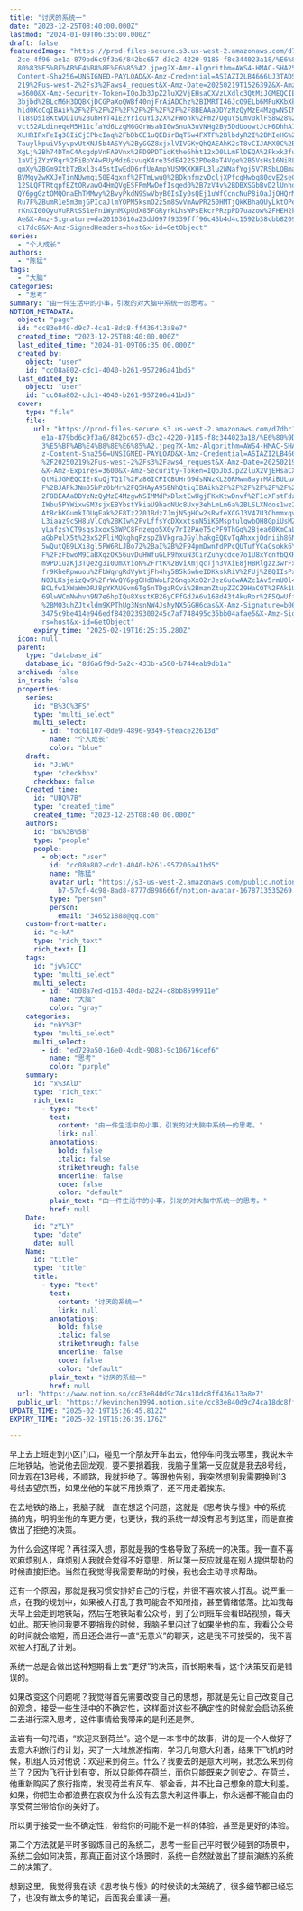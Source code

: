 ```yaml
---
title: "讨厌的系统一"
date: "2023-12-25T08:40:00.000Z"
lastmod: "2024-01-09T06:35:00.000Z"
draft: false
featuredImage: "https://prod-files-secure.s3.us-west-2.amazonaws.com/d7dbc101-8\
  2ce-4f96-ae1a-879bd6c9f3a6/842bc657-d3c2-4220-9185-f8c344023a18/%E6%80%9D%E8%\
  80%83%E5%BF%AB%E4%B8%8E%E6%85%A2.jpeg?X-Amz-Algorithm=AWS4-HMAC-SHA256&X-Amz-\
  Content-Sha256=UNSIGNED-PAYLOAD&X-Amz-Credential=ASIAZI2LB4666UJ3TADS%2F20250\
  219%2Fus-west-2%2Fs3%2Faws4_request&X-Amz-Date=20250219T152639Z&X-Amz-Expires\
  =3600&X-Amz-Security-Token=IQoJb3JpZ2luX2VjEHsaCXVzLXdlc3QtMiJGMEQCIENKptC3ch\
  3bjbd%2BLcM6H3DQBKjDCGPaXoQWBf40njFrAiADChz%2BIMRTI46JcO9ELb6MFuKKbXkrQj9YTGh\
  hld0KcCqIBAik%2F%2F%2F%2F%2F%2F%2F%2F%2F%2F8BEAAaDDYzNzQyMzE4MzgwNSIMD6y1ELey\
  T18sD5i8KtwDDIu%2BuhHYT41E2YricuYi32X%2FWonk%2Fmz7OguY5Lmv0klFS8w28%2Be3m24qF\
  vct52ALdineqeM5H11cfaYd6LzqM6GGrWsabI0wSnuA3uVNHg2By5DdUoowtJcH6DhhA1EiCc6A3k\
  XLHRIPxFeIg38IiCjCPbcIaq%2FbDbCE1uQEBirBqT5w4FXTF%2BlbdyR2I%2BMIeHG%2B4I4wjGz\
  TauylkpuiV5yvpvUtXNJ5b4ASYy%2ByGGZ8xjxlVIVGKyQhQAEAhK2sT8vCIJAMX0C%2BLutvTqFz\
  XgLj%2Bh74DTmC4AcgdpVnFA9Vnx%2FD9PDTiqKthe6hht12xO0LLmFlDEQA%2Fkxk3fuj0iQLjFr\
  1aVIjZYzYRqr%2FiBpY4wPUyMdz6zvuqK4re3SdE422S2PDe8eT4Vge%2B5VsHs16NiRLsXWng5mA\
  qmXy%2BGm9XtbTzBxl3s45stIwEdD6rfUeAmpYUSMKXKHFL3lu2WNafYgj5V7RSbLQBmaQjiqVV9W\
  BVMqyZwKXJeTinNUwmqi50E4qxnf%2FTmLwu0%2BDknfmzvDcljXPfcgHwbq80qvE2seCJgOEfhxk\
  12SLQFTRtqpfEZtORvawO4HmQVgESFPmMwDefIsqed0%2B7zV4v%2BDBXSGbBvD2lUnhqZQw6PrWv\
  QY6pgGztOMQOnaEhTMMwy%2BvyPkdN9SwVbyB0IsIy0sQEj1uWfCcncNuP8iOaJjOHQrMcPGkgZBj\
  Ru7F%2BumR1e5m3mjGPIcaJlmYOPM5ksmO2z5m8SvVmAwPR250HMTjQkKBhaQUyLktOPedhw1mrYa\
  rKnXI00OyuVuRRtSS1eFniWynMXpUdX85FGRyrkLhsWPsEkcrPRzpPD7uazow%2FHEH2kcmzKhf6m\
  Ae&X-Amz-Signature=da20103616a23dd097f9339fff96c45b4d4c1592b38cbb820906e06618\
  c17dc8&X-Amz-SignedHeaders=host&x-id=GetObject"
series:
  - "个人成长"
authors:
  - "陈猛"
tags:
  - "大脑"
categories:
  - "思考"
summary: "由一件生活中的小事，引发的对大脑中系统一的思考。"
NOTION_METADATA:
  object: "page"
  id: "cc83e840-d9c7-4ca1-8dc8-ff436413a8e7"
  created_time: "2023-12-25T08:40:00.000Z"
  last_edited_time: "2024-01-09T06:35:00.000Z"
  created_by:
    object: "user"
    id: "cc08a802-cdc1-4040-b261-957206a41bd5"
  last_edited_by:
    object: "user"
    id: "cc08a802-cdc1-4040-b261-957206a41bd5"
  cover:
    type: "file"
    file:
      url: "https://prod-files-secure.s3.us-west-2.amazonaws.com/d7dbc101-82ce-4f96-a\
        e1a-879bd6c9f3a6/842bc657-d3c2-4220-9185-f8c344023a18/%E6%80%9D%E8%80%8\
        3%E5%BF%AB%E4%B8%8E%E6%85%A2.jpeg?X-Amz-Algorithm=AWS4-HMAC-SHA256&X-Am\
        z-Content-Sha256=UNSIGNED-PAYLOAD&X-Amz-Credential=ASIAZI2LB466WQSURPWO\
        %2F20250219%2Fus-west-2%2Fs3%2Faws4_request&X-Amz-Date=20250219T152535Z\
        &X-Amz-Expires=3600&X-Amz-Security-Token=IQoJb3JpZ2luX2VjEHsaCXVzLXdlc3\
        QtMiJGMEQCIErKuQjTQ1f%2Fz86ICPICBUHrG9dsNNzKL20RMwm8ayrMAiBULuArliREE%2\
        F%2BJAPkJNm05bPz0bMr%2FQ5HAyA95ENhQtiqIBAik%2F%2F%2F%2F%2F%2F%2F%2F%2F%\
        2F8BEAAaDDYzNzQyMzE4MzgwNSIMMdPxDlxtEwUgjFKxKtwDnvf%2F1cXFstFdzkS1VXPax\
        IWbu5PYWixwSM3sjxEBYbstYkiaU9hadNUc8Uxy3ehLmLm6a%2BLSLXNdos1wz2aMV%2FEX\
        AtBcbKGumkIOUqEak%2F8Tz2201Bdz7JmjN5gHCw2sRwfeXCGJ3V47U3Chmmxqvtavc%2BO\
        L3iaaz9cSH8uVlCq%2BKIw%2FvLffsYcDXxxtsuN5iK6MsptulqwbOH8GpiUsMZkYITddY5\
        yLafzsYCT9sqs3xoxS3WPC8Fnzeqo5X0y7rI2PAeT5cPF9ThGg%2Bjea60KmCaLhyc8UEje\
        aGbPulX5t%2BxS2PliMQkghqPzspZhVkgraJGylhakgEQKvTqAhxxjOdniih86NvCboTzyb\
        5wQutQB9LXi8gl5PW6RLJBo72%2BaI%2B%2F94pmDwnfdPPcQUTufYCaCsokk6YIbsnbRky\
        F%2FzFbwoM9CaBXqzOK56uvDuHWfuGLP9hxuN3CirZuhycdce7o1U8xYcnfbQXRumOY4ItV\
        m9PDiuzKj3TQezg3I0UmXYioN%2FrtK%2BviXmjqcTjn3VXiE8jHBRlgzz3wrFxGGVUOqui\
        fr9KheRpwuou%2FbWqrgRdVyWtjFh4hy5B5k6wheIDKkskRiV%2FUj%2BQIIsPxRFSC%2F2\
        N0JLKsjeizQw9%2FrWvQY6pgGHd8WoLF26nqpXxO2rJez6uCwAAZc1Av5rmU0l408dkfY%2\
        BCLfw1XWaWmDRJ8pYKAUGvm6Tg5nTDgzRCvi%2BmznZtupZZCZ9HaCOT%2FAk1UuiGt90Of\
        69lwWCmNwhvh9N7e6hpIQu8XsstKB26yCFfGdJA6v168d43t4kuRor%2F5QwUffvxcFDMhQ\
        %2BMO3uhZJtxldm9KPThUg3NsnNW4JsNyNX5GGH6cas&X-Amz-Signature=b06b70ce7b3\
        3475c9be414e946edf8420239300245c7af748495c35bb04afae5&X-Amz-SignedHeade\
        rs=host&x-id=GetObject"
      expiry_time: "2025-02-19T16:25:35.280Z"
  icon: null
  parent:
    type: "database_id"
    database_id: "8d6a6f9d-5a2c-433b-a560-b744eab9db1a"
  archived: false
  in_trash: false
  properties:
    series:
      id: "B%3C%3FS"
      type: "multi_select"
      multi_select:
        - id: "fdc61107-0de9-4896-9349-9feace22613d"
          name: "个人成长"
          color: "blue"
    draft:
      id: "JiWU"
      type: "checkbox"
      checkbox: false
    Created time:
      id: "UBQ%7B"
      type: "created_time"
      created_time: "2023-12-25T08:40:00.000Z"
    authors:
      id: "bK%3B%5B"
      type: "people"
      people:
        - object: "user"
          id: "cc08a802-cdc1-4040-b261-957206a41bd5"
          name: "陈猛"
          avatar_url: "https://s3-us-west-2.amazonaws.com/public.notion-static.com/775523\
            b7-57cf-4c98-8ad8-8777d898666f/notion-avatar-1678713535269.png"
          type: "person"
          person:
            email: "346521888@qq.com"
    custom-front-matter:
      id: "c~kA"
      type: "rich_text"
      rich_text: []
    tags:
      id: "jw%7CC"
      type: "multi_select"
      multi_select:
        - id: "4b08a7ed-d163-40da-b224-c8bb8599911e"
          name: "大脑"
          color: "gray"
    categories:
      id: "nbY%3F"
      type: "multi_select"
      multi_select:
        - id: "ed729a50-16e0-4cdb-9083-9c106716cef6"
          name: "思考"
          color: "purple"
    summary:
      id: "x%3AlD"
      type: "rich_text"
      rich_text:
        - type: "text"
          text:
            content: "由一件生活中的小事，引发的对大脑中系统一的思考。"
            link: null
          annotations:
            bold: false
            italic: false
            strikethrough: false
            underline: false
            code: false
            color: "default"
          plain_text: "由一件生活中的小事，引发的对大脑中系统一的思考。"
          href: null
    Date:
      id: "zYLY"
      type: "date"
      date: null
    Name:
      id: "title"
      type: "title"
      title:
        - type: "text"
          text:
            content: "讨厌的系统一"
            link: null
          annotations:
            bold: false
            italic: false
            strikethrough: false
            underline: false
            code: false
            color: "default"
          plain_text: "讨厌的系统一"
          href: null
  url: "https://www.notion.so/cc83e840d9c74ca18dc8ff436413a8e7"
  public_url: "https://kevinchen1994.notion.site/cc83e840d9c74ca18dc8ff436413a8e7"
UPDATE_TIME: "2025-02-19T15:26:45.812Z"
EXPIRY_TIME: "2025-02-19T16:26:39.176Z"

---
```

<link rel="stylesheet" href="https://cdn.jsdelivr.net/npm/katex@0.16.2/dist/katex.min.css" integrity="sha384-bYdxxUwYipFNohQlHt0bjN/LCpueqWz13HufFEV1SUatKs1cm4L6fFgCi1jT643X" crossorigin="anonymous">


早上去上班走到小区门口，碰见一个朋友开车出去，他停车问我去哪里，我说朱辛庄地铁站，他说他去回龙观，要不要捎着我，我脑子里第一反应就是我去8号线，回龙观在13号线，不顺路，我就拒绝了。等跟他告别，我突然想到我需要换到13号线去望京西，如果坐他的车就不用换乘了，还不用走着挨冻。


在去地铁的路上，我脑子就一直在想这个问题，这就是《思考快与慢》中的系统一搞的鬼，明明坐他的车更方便，也更快，我的系统一却没有思考到这里，而是直接做出了拒绝的决策。


为什么会这样呢？再往深入想，那就是我的性格导致了系统一的决策。我一直不喜欢麻烦别人，麻烦别人我就会觉得不好意思，所以第一反应就是在别人提供帮助的时候直接拒绝。当然在我觉得我需要帮助的时候，我也会主动寻求帮助。


还有一个原因，那就是我习惯安排好自己的行程，并很不喜欢被人打乱。说严重一点，在我的规划中，如果被人打乱了我可能会不知所措，甚至情绪低落。比如我每天早上会走到地铁站，然后在地铁站看公众号，到了公司班车会看B站视频，每天如此。那天他问我要不要捎我的时候，我脑子里闪过了如果坐他的车，我看公众号的时间就会缩短，而且还会进行一直“无意义”的聊天，这是我不可接受的，我不喜欢被人打乱了计划。


系统一总是会做出这种短期看上去“更好”的决策，而长期来看，这个决策反而是错误的。


如果改变这个问题呢？我觉得首先需要改变自己的思想，那就是先让自己改变自己的观念，接受一些生活中的不确定性，这样面对这些不确定性的时候就会启动系统二去进行深入思考，这件事情给我带来的是利还是弊。


孟岩有一句咒语，“欢迎来到荷兰”。这个是一本书中的故事，讲的是一个人做好了去意大利旅行的计划，买了一大堆旅游指南，学习几句意大利语，结果下飞机的时候，机组人员对他说：欢迎来到荷兰。什么？我要去的是意大利啊，我怎么来到荷兰了？因为飞行计划有变，所以只能停在荷兰，而你只能既来之则安之。在荷兰，他重新购买了旅行指南，发现荷兰有风车、郁金香，并不比自己想象的意大利差。如果，你把生命都浪费在哀叹为什么没有去意大利这件事上，你永远都不能自由的享受荷兰带给你的美好了。


所以勇于接受一些不确定性，带给你的可能不是一样的体验，甚至是更好的体验。


第二个方法就是平时多锻炼自己的系统二，思考一些自己平时很少碰到的场景中，系统二会如何决策，那真正面对这个场景时，系统一自然就做出了提前演练的系统二的决策了。


想到这里，我觉得我在读《思考快与慢》的时候读的太笼统了，很多细节都已经忘了，也没有做太多的笔记，后面我会重读一遍。

